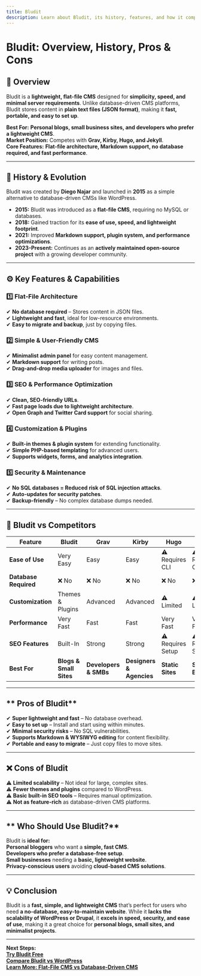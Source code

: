```yaml
---
title: Bludit  
description: Learn about Bludit, its history, features, and how it compares to other CMS platforms.  
---
```


# **Bludit: Overview, History, Pros & Cons**  

## **📌 Overview**  
Bludit is a **lightweight, flat-file CMS** designed for **simplicity, speed, and minimal server requirements**. Unlike database-driven CMS platforms, Bludit stores content in **plain text files (JSON format)**, making it **fast, portable, and easy to set up**.  

 **Best For:** **Personal blogs, small business sites, and developers who prefer a lightweight CMS**.  
 **Market Position:** Competes with **Grav, Kirby, Hugo, and Jekyll**.  
 **Core Features:** **Flat-file architecture, Markdown support, no database required, and fast performance**.  

---

## **📜 History & Evolution**  
Bludit was created by **Diego Najar** and launched in **2015** as a simple alternative to database-driven CMSs like WordPress.  

- **2015:** Bludit was introduced as a **flat-file CMS**, requiring no MySQL or databases.  
- **2018:** Gained traction for its **ease of use, speed, and lightweight footprint**.  
- **2021:** Improved **Markdown support, plugin system, and performance optimizations**.  
- **2023-Present:** Continues as an **actively maintained open-source project** with a growing developer community.  

---

## **⚙️ Key Features & Capabilities**  

### **1️⃣ Flat-File Architecture**  
✔ **No database required** – Stores content in JSON files.  
✔ **Lightweight and fast**, ideal for low-resource environments.  
✔ **Easy to migrate and backup**, just by copying files.  

### **2️⃣ Simple & User-Friendly CMS**  
✔ **Minimalist admin panel** for easy content management.  
✔ **Markdown support** for writing posts.  
✔ **Drag-and-drop media uploader** for images and files.  

### **3️⃣ SEO & Performance Optimization**  
✔ **Clean, SEO-friendly URLs**.  
✔ **Fast page loads due to lightweight architecture**.  
✔ **Open Graph and Twitter Card support** for social sharing.  

### **4️⃣ Customization & Plugins**  
✔ **Built-in themes & plugin system** for extending functionality.  
✔ **Simple PHP-based templating** for advanced users.  
✔ **Supports widgets, forms, and analytics integration**.  

### **5️⃣ Security & Maintenance**  
✔ **No SQL databases = Reduced risk of SQL injection attacks**.  
✔ **Auto-updates for security patches**.  
✔ **Backup-friendly** – No complex database dumps needed.  

---

## **🔄 Bludit vs Competitors**  

| Feature                  | Bludit | Grav       | Kirby      | Hugo        | Jekyll      |
|--------------------------|--------|------------|------------|------------|------------|
| **Ease of Use**          |  Very Easy |  Easy |  Easy | ⚠ Requires CLI | ⚠ Requires CLI |
| **Database Required**    | ❌ No  | ❌ No      | ❌ No      | ❌ No      | ❌ No      |
| **Customization**        |  Themes & Plugins |  Advanced |  Advanced | ⚠ Limited | ⚠ Limited |
| **Performance**          |  Very Fast |  Fast |  Fast |  Very Fast |  Very Fast |
| **SEO Features**         |  Built-In |  Strong |  Strong | ⚠ Requires Setup | ⚠ Requires Setup |
| **Best For**             | **Blogs & Small Sites** | **Developers & SMBs** | **Designers & Agencies** | **Static Sites** | **Static Blogs** |

---

## ** Pros of Bludit**  
✔ **Super lightweight and fast** – No database overhead.  
✔ **Easy to set up** – Install and start using within minutes.  
✔ **Minimal security risks** – No SQL vulnerabilities.  
✔ **Supports Markdown & WYSIWYG editing** for content flexibility.  
✔ **Portable and easy to migrate** – Just copy files to move sites.  

---

## **❌ Cons of Bludit**  
⚠ **Limited scalability** – Not ideal for large, complex sites.  
⚠ **Fewer themes and plugins** compared to WordPress.  
⚠ **Basic built-in SEO tools** – Requires manual optimization.  
⚠ **Not as feature-rich** as database-driven CMS platforms.  

---

## ** Who Should Use Bludit?**  
Bludit is **ideal for:**  
 **Personal bloggers** who want a **simple, fast CMS**.  
 **Developers who prefer a database-free setup**.  
 **Small businesses** needing a **basic, lightweight website**.  
 **Privacy-conscious users** avoiding **cloud-based CMS solutions**.  

---

## **💡 Conclusion**  
Bludit is a **fast, simple, and lightweight CMS** that’s perfect for users who need **a no-database, easy-to-maintain website**. While it **lacks the scalability of WordPress or Drupal**, it **excels in speed, security, and ease of use**, making it a great choice for **personal blogs, small sites, and minimalist projects**.  

---

 **Next Steps:**  
 **[Try Bludit Free](https://www.bludit.com/)**  
 **[Compare Bludit vs WordPress](#)**  
 **[Learn More: Flat-File CMS vs Database-Driven CMS](#)**  